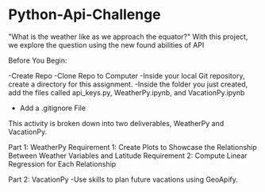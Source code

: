 # Python-Api-Challenge
"What is the weather like as we approach the equator?" With this project, we explore the question using the new found abilities of API

Before You Begin:

-Create Repo
-Clone Repo to Computer
-Inside your local Git repository, create a directory for this assignment.
-Inside the folder you just created, add the files called api_keys.py, WeatherPy.ipynb, and VacationPy.ipynb 
- Add a .gitignore File

This activity is broken down into two deliverables, WeatherPy and VacationPy.

Part 1: WeatherPy
Requirement 1: Create Plots to Showcase the Relationship Between Weather Variables and Latitude
Requirement 2: Compute Linear Regression for Each Relationship

Part 2: VacationPy
-Use skills to plan future vacations using GeoApify.
